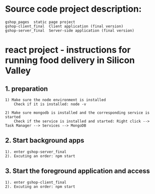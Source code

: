 # Source code project description:
	gshop_pages  static page project
	gshop-client_final  Client application (final version)
	gshop-server_final  Server-side application (final version)


# react project - instructions for running food delivery in Silicon Valley
## 1. preparation
	1) Make sure the node environment is installed
		Check if it is installed: node -v

	2) Make sure mongodb is installed and the corresponding service is started
		Check if the service is installed and started: Right click --> Task Manager --> Services --> MongoDB
	
	
## 2. Start background apps
	1). enter gshop-server_final
	2). Excuting an order: npm start

## 3. Start the foreground application and access
	1). enter gshop-client_final
	2). Excuting an order: npm start


